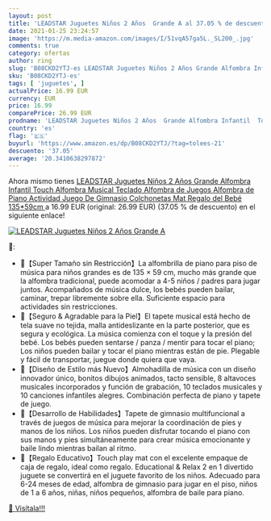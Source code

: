 ```yaml
---
layout: post
title: 'LEADSTAR Juguetes Niños 2 Años  Grande A al 37.05 % de descuento'
date: 2021-01-25 23:24:57
image: 'https://m.media-amazon.com/images/I/51vqA57ga5L._SL200_.jpg'
comments: true
category: ofertas
author: ring
slug: 'B08CKD2YTJ-es LEADSTAR Juguetes Niños 2 Años Grande Alfombra Infantil...'
sku: 'B08CKD2YTJ-es'
tags: [ 'juguetes', ]
actualPrice: 16.99 EUR
currency: EUR
price: 16.99
comparePrice: 26.99 EUR
prodname: 'LEADSTAR Juguetes Niños 2 Años  Grande Alfombra Infantil  Touch Alfombra Musical Teclado  Alfombra de Juegos  Alfombra de Piano Actividad Juego De Gimnasio Colchonetas Mat  Regalo del Bebé  135*59cm '
country: 'es'
flag: '🇪🇸'
buyurl: 'https://www.amazon.es/dp/B08CKD2YTJ/?tag=tolees-21'
descuento: '37.05'
average: '20.3410638297872'
---
```


Ahora mismo tienes [LEADSTAR Juguetes Niños 2 Años  Grande Alfombra Infantil  Touch Alfombra Musical Teclado  Alfombra de Juegos  Alfombra de Piano Actividad Juego De Gimnasio Colchonetas Mat  Regalo del Bebé  135*59cm ](https://www.amazon.es/dp/B08CKD2YTJ/?tag=tolees-21) a 16.99 EUR (original: 26.99 EUR) (37.05 %  de descuento) en el siguiente enlace!

[![LEADSTAR Juguetes Niños 2 Años  Grande A](https://m.media-amazon.com/images/I/51vqA57ga5L._SL200_.jpg)](https://www.amazon.es/dp/B08CKD2YTJ/?tag=tolees-21)

🔎:

- 💃【Super Tamaño sin Restricción】La alfombrilla de piano para piso de música para niños grandes es de 135 × 59 cm, mucho más grande que la alfombra tradicional, puede acomodar a 4-5 niños / padres para jugar juntos. Acompañados de música dulce, los bebés pueden bailar, caminar, trepar libremente sobre ella. Suficiente espacio para actividades sin restricciones.
- 💃【Seguro & Agradable para la Piel】El tapete musical está hecho de tela suave no tejida, malla antideslizante en la parte posterior, que es segura y ecológica. La música comienza con el toque y la presión del bebé. Los bebés pueden sentarse / panza / mentir para tocar el piano; Los niños pueden bailar y tocar el piano mientras están de pie. Plegable y fácil de transportar, juegue donde quiera que vaya.
- 💃【Diseño de Estilo más Nuevo】Almohadilla de música con un diseño innovador único, bonitos dibujos animados, tacto sensible, 8 altavoces musicales incorporados y función de grabación, 10 teclados musicales y 10 canciones infantiles alegres. Combinación perfecta de piano y tapete de juego.
- 💃【Desarrollo de Habilidades】Tapete de gimnasio multifuncional a través de juegos de música para mejorar la coordinación de pies y manos de los niños. Los niños pueden disfrutar tocando el piano con sus manos y pies simultáneamente para crear música emocionante y baile lindo mientras bailan al ritmo.
- 💃【Regalo Educativo】Touch play mat con el excelente empaque de caja de regalo, ideal como regalo. Educational & Relax 2 en 1 divertido juguete se convertirá en el juguete favorito de los niños. Adecuado para 6-24 meses de edad, alfombra de gimnasio para jugar en el piso, niños de 1 a 6 años, niñas, niños pequeños, alfombra de baile para piano.

[🛒 Visítala!!!](https://www.amazon.es/dp/B08CKD2YTJ/?tag=tolees-21)
